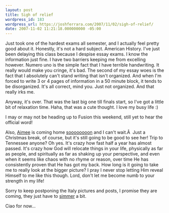 ```yaml
---
layout: post
title: Sigh of relief
wordpress_id: 183
wordpress_url: https://joshferrara.com/2007/11/02/sigh-of-relief/
date: 2007-11-02 11:21:18.000000000 -05:00
---
```

Just took one of the hardest exams all semester, and I actually feel pretty good about it. Honestly, it's not a hard subject. American History. I've just been delaying this class because I despise essay exams. I know the information just fine. I have two barriers keeping me from excelling however. Numero uno is the simple fact that I have terrible handwriting. It really would make you cringe, it's bad. The second of my essay woes is the fact that I absolutely can't stand writing that isn't organized. And when I'm forced to write 3 or 4 pages of information in a 50 minute block, it tends to be disorganized. It's all correct, mind you. Just not organized. And that really irks me.

Anyway, it's over. That was the last big one till finals start, so I've got a little bit of relaxation time. Haha, that was a cute thought. I love my busy life :)

I may or may not be heading up to Fusion this weekend, still yet to hear the official word!

Also, <a href="http://aimeecait.wordpress.com">Aimee</a> is coming home <a href="http://en.wikipedia.org/wiki/December_21">soooooooon</a> and I can't wait.Â  Just a Christmas break, of course, but it's still going to be good to see her! Trip to Tennessee anyone? Oh yes. It's crazy how fast half a year has almost passed. It's crazy how God will relocate things in your life, physically as far as people, and spiritually as far as shaking up your perspective, and even when it seems like chaos with no rhyme or reason, over time He has consistently proven that He has got my back. How long is it going to take me to really look at the bigger picture? I pray I never stop letting Him reveal Himself to me like this though. Lord, don't let me become numb to your strength in my life!

Sorry to keep postponing the Italy pictures and posts, I promise they are coming, they just have to <a href="http://en.wikipedia.org/wiki/Simmering">simmer</a> a bit.

Ciao for now...
